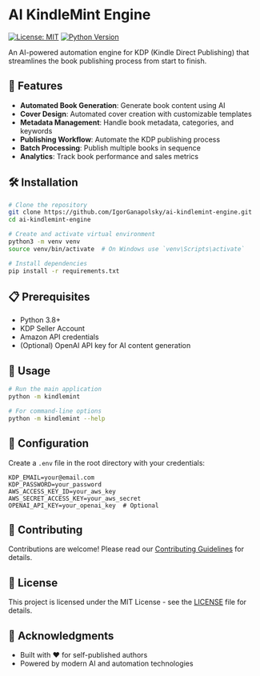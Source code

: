 # AI KindleMint Engine

[![License: MIT](https://img.shields.io/badge/License-MIT-yellow.svg)](https://opensource.org/licenses/MIT)
[![Python Version](https://img.shields.io/badge/python-3.8+-blue.svg)](https://www.python.org/)

An AI-powered automation engine for KDP (Kindle Direct Publishing) that streamlines the book publishing process from start to finish.

## 🚀 Features

- **Automated Book Generation**: Generate book content using AI
- **Cover Design**: Automated cover creation with customizable templates
- **Metadata Management**: Handle book metadata, categories, and keywords
- **Publishing Workflow**: Automate the KDP publishing process
- **Batch Processing**: Publish multiple books in sequence
- **Analytics**: Track book performance and sales metrics

## 🛠️ Installation

```bash
# Clone the repository
git clone https://github.com/IgorGanapolsky/ai-kindlemint-engine.git
cd ai-kindlemint-engine

# Create and activate virtual environment
python3 -m venv venv
source venv/bin/activate  # On Windows use `venv\Scripts\activate`

# Install dependencies
pip install -r requirements.txt
```

## 📋 Prerequisites

- Python 3.8+
- KDP Seller Account
- Amazon API credentials
- (Optional) OpenAI API key for AI content generation

## 🚦 Usage

```bash
# Run the main application
python -m kindlemint

# For command-line options
python -m kindlemint --help
```

## 🔧 Configuration

Create a `.env` file in the root directory with your credentials:

```
KDP_EMAIL=your@email.com
KDP_PASSWORD=your_password
AWS_ACCESS_KEY_ID=your_aws_key
AWS_SECRET_ACCESS_KEY=your_aws_secret
OPENAI_API_KEY=your_openai_key  # Optional
```

## 🤝 Contributing

Contributions are welcome! Please read our [Contributing Guidelines](CONTRIBUTING.md) for details.

## 📄 License

This project is licensed under the MIT License - see the [LICENSE](LICENSE) file for details.

## 🙏 Acknowledgments

- Built with ❤️ for self-published authors
- Powered by modern AI and automation technologies
